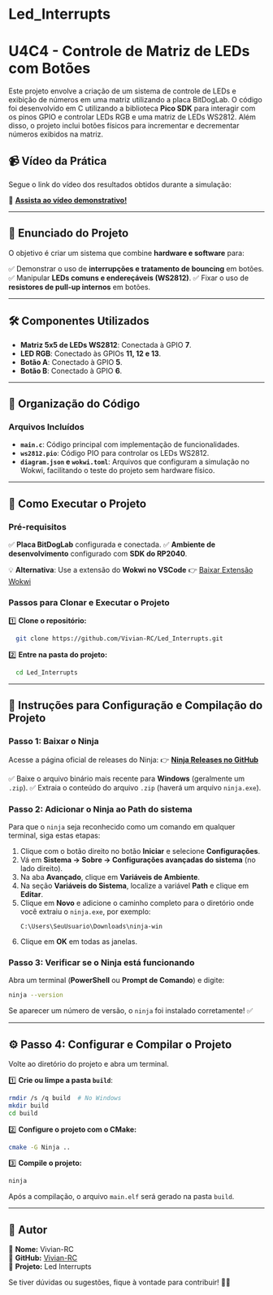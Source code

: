 # Led_Interrupts
# U4C4 - Controle de Matriz de LEDs com Botões

Este projeto envolve a criação de um sistema de controle de LEDs e exibição de números em uma matriz utilizando a placa BitDogLab. O código foi desenvolvido em C utilizando a biblioteca **Pico SDK** para interagir com os pinos GPIO e controlar LEDs RGB e uma matriz de LEDs WS2812. Além disso, o projeto inclui botões físicos para incrementar e decrementar números exibidos na matriz.

## 📹 Vídeo da Prática
Segue o link do vídeo dos resultados obtidos durante a simulação:

🔗 **[Assista ao vídeo demonstrativo!](#)**

---

## 📌 Enunciado do Projeto
O objetivo é criar um sistema que combine **hardware e software** para:

✅ Demonstrar o uso de **interrupções e tratamento de bouncing** em botões.
✅ Manipular **LEDs comuns e endereçáveis (WS2812)**.
✅ Fixar o uso de **resistores de pull-up internos** em botões.

---

## 🛠️ Componentes Utilizados
- **Matriz 5x5 de LEDs WS2812**: Conectada à GPIO **7**.
- **LED RGB**: Conectado às GPIOs **11, 12 e 13**.
- **Botão A**: Conectado à GPIO **5**.
- **Botão B**: Conectado à GPIO **6**.

---

## 📂 Organização do Código
### **Arquivos Incluídos**
- **`main.c`**: Código principal com implementação de funcionalidades.
- **`ws2812.pio`**: Código PIO para controlar os LEDs WS2812.
- **`diagram.json` e `wokwi.toml`**: Arquivos que configuram a simulação no Wokwi, facilitando o teste do projeto sem hardware físico.

---

## 🚀 Como Executar o Projeto

### **Pré-requisitos**
✅ **Placa BitDogLab** configurada e conectada.
✅ **Ambiente de desenvolvimento** configurado com **SDK do RP2040**.

💡 **Alternativa**: Use a extensão do **Wokwi no VSCode** 👉 [Baixar Extensão Wokwi](https://marketplace.visualstudio.com/items?itemName=Wokwi.wokwi-vscode)

### **Passos para Clonar e Executar o Projeto**
1️⃣ **Clone o repositório:**
```sh
  git clone https://github.com/Vivian-RC/Led_Interrupts.git
```
2️⃣ **Entre na pasta do projeto:**
```sh
  cd Led_Interrupts
```

---

## 🔧 Instruções para Configuração e Compilação do Projeto

### **Passo 1: Baixar o Ninja**
Acesse a página oficial de releases do Ninja:
👉 **[Ninja Releases no GitHub](https://github.com/ninja-build/ninja/releases)**

✅ Baixe o arquivo binário mais recente para **Windows** (geralmente um `.zip`).
✅ Extraia o conteúdo do arquivo `.zip` (haverá um arquivo `ninja.exe`).

### **Passo 2: Adicionar o Ninja ao Path do sistema**
Para que o `ninja` seja reconhecido como um comando em qualquer terminal, siga estas etapas:

1. Clique com o botão direito no botão **Iniciar** e selecione **Configurações**.
2. Vá em **Sistema → Sobre → Configurações avançadas do sistema** (no lado direito).
3. Na aba **Avançado**, clique em **Variáveis de Ambiente**.
4. Na seção **Variáveis do Sistema**, localize a variável **Path** e clique em **Editar**.
5. Clique em **Novo** e adicione o caminho completo para o diretório onde você extraiu o `ninja.exe`, por exemplo:
   ```
   C:\Users\SeuUsuario\Downloads\ninja-win
   ```
6. Clique em **OK** em todas as janelas.

### **Passo 3: Verificar se o Ninja está funcionando**
Abra um terminal (**PowerShell** ou **Prompt de Comando**) e digite:
```sh
ninja --version
```
Se aparecer um número de versão, o `ninja` foi instalado corretamente! ✅

---

## ⚙️ Passo 4: Configurar e Compilar o Projeto
Volte ao diretório do projeto e abra um terminal.

1️⃣ **Crie ou limpe a pasta `build`**:
```sh
rmdir /s /q build  # No Windows
mkdir build
cd build
```

2️⃣ **Configure o projeto com o CMake:**
```sh
cmake -G Ninja ..
```

3️⃣ **Compile o projeto:**
```sh
ninja
```

Após a compilação, o arquivo `main.elf` será gerado na pasta `build`.

---

## 📌 Autor
🔹 **Nome:** Vivian-RC  
🔹 **GitHub:** [Vivian-RC](https://github.com/Vivian-RC)  
🔹 **Projeto:** Led Interrupts  

Se tiver dúvidas ou sugestões, fique à vontade para contribuir! 🚀😃

